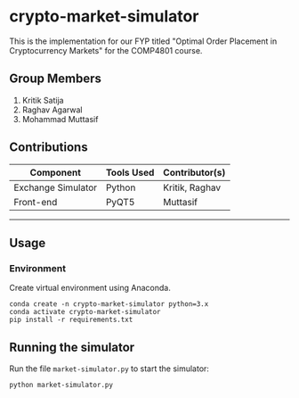 # crypto-market-simulator

This is the implementation for our FYP titled "Optimal Order Placement in Cryptocurrency Markets" for the COMP4801 course.

## Group Members

1. Kritik Satija
2. Raghav Agarwal
3. Mohammad Muttasif

## Contributions

| Component                   | Tools Used | Contributor(s)           |
|-----------------------------|------------|--------------------------|
| Exchange Simulator          | Python     | Kritik, Raghav           |
| Front-end                   | PyQT5      | Muttasif                 |

*******

## Usage

### Environment

Create virtual environment using Anaconda.
```
conda create -n crypto-market-simulator python=3.x
conda activate crypto-market-simulator
pip install -r requirements.txt
```

## Running the simulator

Run the file `market-simulator.py` to start the simulator:
```
python market-simulator.py
```
